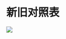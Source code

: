# 新旧对照表

![](https://www.nta.go.jp/tmp/bd3cb3d8-500c-40e9-9967-632bf2e39553/images/6ae7a5edde93560fb833cf8419ee5c54b687839b4728d138808597409989364f.jpg)